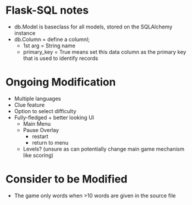 # Flask-SQL notes
- db.Model is baseclass for all models, stored on the SQLAlchemy instance
- db.Column = define a columnl; 
	- 1st arg = String name
	- primary_key = True means set this data column as the primary key that is used to identify records

# Ongoing Modification
- Multiple languages
- Clue feature
- Option to select difficulty
- Fully-fledged + better looking UI
	- Main Menu
	- Pause Overlay
		- restart
		- return to menu
	- Levels? (unsure as can potentially change main game mechanism like scoring)


# Consider to be Modified
- The game only words when >10 words are given in the source file
